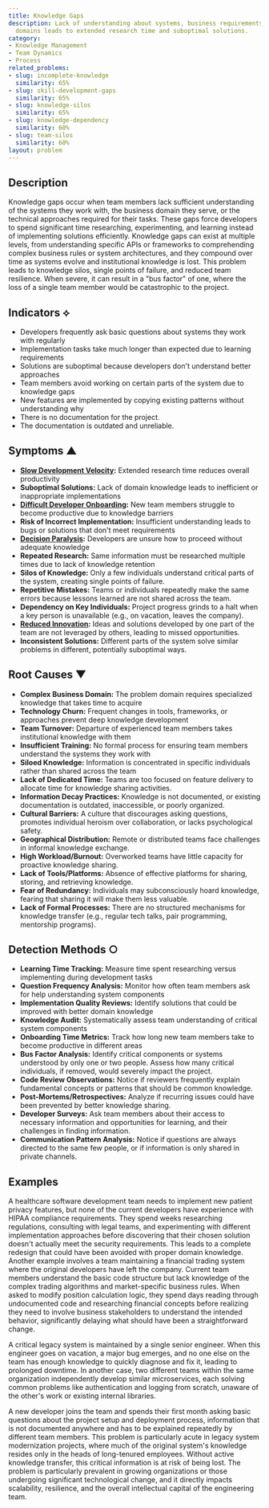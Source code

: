 ```yaml
---
title: Knowledge Gaps
description: Lack of understanding about systems, business requirements, or technical
  domains leads to extended research time and suboptimal solutions.
category:
- Knowledge Management
- Team Dynamics
- Process
related_problems:
- slug: incomplete-knowledge
  similarity: 65%
- slug: skill-development-gaps
  similarity: 65%
- slug: knowledge-silos
  similarity: 65%
- slug: knowledge-dependency
  similarity: 60%
- slug: team-silos
  similarity: 60%
layout: problem
---
```


## Description

Knowledge gaps occur when team members lack sufficient understanding of the systems they work with, the business domain they serve, or the technical approaches required for their tasks. These gaps force developers to spend significant time researching, experimenting, and learning instead of implementing solutions efficiently. Knowledge gaps can exist at multiple levels, from understanding specific APIs or frameworks to comprehending complex business rules or system architectures, and they compound over time as systems evolve and institutional knowledge is lost. This problem leads to knowledge silos, single points of failure, and reduced team resilience. When severe, it can result in a "bus factor" of one, where the loss of a single team member would be catastrophic to the project.

## Indicators ⟡
- Developers frequently ask basic questions about systems they work with regularly
- Implementation tasks take much longer than expected due to learning requirements
- Solutions are suboptimal because developers don't understand better approaches
- Team members avoid working on certain parts of the system due to knowledge gaps
- New features are implemented by copying existing patterns without understanding why
- There is no documentation for the project.
- The documentation is outdated and unreliable.

## Symptoms ▲
- **[Slow Development Velocity](slow-development-velocity.md):** Extended research time reduces overall productivity
- **Suboptimal Solutions:** Lack of domain knowledge leads to inefficient or inappropriate implementations
- **[Difficult Developer Onboarding](difficult-developer-onboarding.md):** New team members struggle to become productive due to knowledge barriers
- **Risk of Incorrect Implementation:** Insufficient understanding leads to bugs or solutions that don't meet requirements
- **[Decision Paralysis](decision-paralysis.md):** Developers are unsure how to proceed without adequate knowledge
- **Repeated Research:** Same information must be researched multiple times due to lack of knowledge retention
- **Silos of Knowledge:** Only a few individuals understand critical parts of the system, creating single points of failure.
- **Repetitive Mistakes:** Teams or individuals repeatedly make the same errors because lessons learned are not shared across the team.
- **Dependency on Key Individuals:** Project progress grinds to a halt when a key person is unavailable (e.g., on vacation, leaves the company).
- **[Reduced Innovation](reduced-innovation.md):** Ideas and solutions developed by one part of the team are not leveraged by others, leading to missed opportunities.
- **Inconsistent Solutions:** Different parts of the system solve similar problems in different, potentially suboptimal ways.

## Root Causes ▼
- **Complex Business Domain:** The problem domain requires specialized knowledge that takes time to acquire
- **Technology Churn:** Frequent changes in tools, frameworks, or approaches prevent deep knowledge development
- **Team Turnover:** Departure of experienced team members takes institutional knowledge with them
- **Insufficient Training:** No formal process for ensuring team members understand the systems they work with
- **Siloed Knowledge:** Information is concentrated in specific individuals rather than shared across the team
- **Lack of Dedicated Time:** Teams are too focused on feature delivery to allocate time for knowledge sharing activities.
- **Information Decay Practices:** Knowledge is not documented, or existing documentation is outdated, inaccessible, or poorly organized.
- **Cultural Barriers:** A culture that discourages asking questions, promotes individual heroism over collaboration, or lacks psychological safety.
- **Geographical Distribution:** Remote or distributed teams face challenges in informal knowledge exchange.
- **High Workload/Burnout:** Overworked teams have little capacity for proactive knowledge sharing.
- **Lack of Tools/Platforms:** Absence of effective platforms for sharing, storing, and retrieving knowledge.
- **Fear of Redundancy:** Individuals may subconsciously hoard knowledge, fearing that sharing it will make them less valuable.
- **Lack of Formal Processes:** There are no structured mechanisms for knowledge transfer (e.g., regular tech talks, pair programming, mentorship programs).

## Detection Methods ○
- **Learning Time Tracking:** Measure time spent researching versus implementing during development tasks
- **Question Frequency Analysis:** Monitor how often team members ask for help understanding system components
- **Implementation Quality Reviews:** Identify solutions that could be improved with better domain knowledge
- **Knowledge Audit:** Systematically assess team understanding of critical system components
- **Onboarding Time Metrics:** Track how long new team members take to become productive in different areas
- **Bus Factor Analysis:** Identify critical components or systems understood by only one or two people. Assess how many critical individuals, if removed, would severely impact the project.
- **Code Review Observations:** Notice if reviewers frequently explain fundamental concepts or patterns that should be common knowledge.
- **Post-Mortems/Retrospectives:** Analyze if recurring issues could have been prevented by better knowledge sharing.
- **Developer Surveys:** Ask team members about their access to necessary information and opportunities for learning, and their challenges in finding information.
- **Communication Pattern Analysis:** Notice if questions are always directed to the same few people, or if information is only shared in private channels.

## Examples

A healthcare software development team needs to implement new patient privacy features, but none of the current developers have experience with HIPAA compliance requirements. They spend weeks researching regulations, consulting with legal teams, and experimenting with different implementation approaches before discovering that their chosen solution doesn't actually meet the security requirements. This leads to a complete redesign that could have been avoided with proper domain knowledge. Another example involves a team maintaining a financial trading system where the original developers have left the company. Current team members understand the basic code structure but lack knowledge of the complex trading algorithms and market-specific business rules. When asked to modify position calculation logic, they spend days reading through undocumented code and researching financial concepts before realizing they need to involve business stakeholders to understand the intended behavior, significantly delaying what should have been a straightforward change.

A critical legacy system is maintained by a single senior engineer. When this engineer goes on vacation, a major bug emerges, and no one else on the team has enough knowledge to quickly diagnose and fix it, leading to prolonged downtime. In another case, two different teams within the same organization independently develop similar microservices, each solving common problems like authentication and logging from scratch, unaware of the other's work or existing internal libraries. 

A new developer joins the team and spends their first month asking basic questions about the project setup and deployment process, information that is not documented anywhere and has to be explained repeatedly by different team members. This problem is particularly acute in legacy system modernization projects, where much of the original system's knowledge resides only in the heads of long-tenured employees. Without active knowledge transfer, this critical information is at risk of being lost. The problem is particularly prevalent in growing organizations or those undergoing significant technological change, and it directly impacts scalability, resilience, and the overall intellectual capital of the engineering team.
